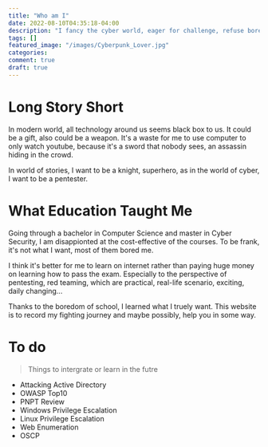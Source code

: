```yaml
---
title: "Who am I"
date: 2022-08-10T04:35:18-04:00
description: "I fancy the cyber world, eager for challenge, refuse boredom"
tags: []
featured_image: "/images/Cyberpunk_Lover.jpg"
categories:
comment: true
draft: true
---
```

# Long Story Short
In modern world, all technology around us seems black box to us. It could be a gift, also could be a weapon. It's a waste for me to use computer to only watch youtube, because it's a sword that nobody sees, an assassin hiding in the crowd. 

In world of stories, I want to be a knight, superhero, as in the world of cyber, I want to be a pentester.

# What Education Taught Me
Going through a bachelor in Computer Science and master in Cyber Security, I am disappionted at the cost-effective of the courses. To be frank, it's not what I want, most of them bored me. 

I think it's better for me to learn on internet rather than paying huge money on learning how to pass the exam. Especially to the perspective of pentesting, red teaming, which are practical, real-life scenario, exciting, daily changing... 

Thanks to the boredom of school, I learned what I truely want. This website is to record my fighting journey and maybe possibly, help you in some way.

# To do
> Things to intergrate or learn in the futre
-   Attacking Active Directory
-   OWASP Top10
-   PNPT Review
-   Windows Privilege Escalation
-   Linux Privilege Escalation
-   Web Enumeration
-   OSCP